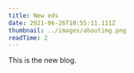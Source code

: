 ```yaml
---
title: New eds
date: 2021-06-26T10:55:11.111Z
thumbnail: ../images/aboutimg.png
readTime: 2
---
```

This is the new blog.